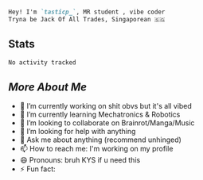

```md

Hey! I'm `tasticp_`, MR student , vibe coder
Tryna be Jack Of All Trades, Singaporean 🇸🇬


```

## Stats

<!--START_SECTION:waka-->

```txt
No activity tracked
```

<!--END_SECTION:waka-->

## *More About Me*




- 🔭 I’m currently working on shit obvs but it's all vibed
- 🌱 I’m currently learning Mechatronics & Robotics
- 👯 I’m looking to collaborate on Brainrot/Manga/Music
- 🤔 I’m looking for help with anything
- 💬 Ask me about anything (recommend unhinged)
- 📫 How to reach me: I'm working on my profile
- 😄 Pronouns: bruh KYS if u need this
- ⚡ Fun fact: 


<!--https://github.com/marketplace/actions/waka-readme-->
